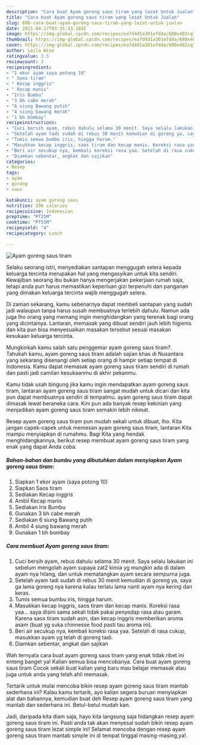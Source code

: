 ```yaml
---
description: "Cara buat Ayam goreng saus tiram yang lezat Untuk Jualan"
title: "Cara buat Ayam goreng saus tiram yang lezat Untuk Jualan"
slug: 690-cara-buat-ayam-goreng-saus-tiram-yang-lezat-untuk-jualan
date: 2021-04-17T03:35:13.103Z
image: https://img-global.cpcdn.com/recipes/ea7d4d1a301efd4a/680x482cq70/ayam-goreng-saus-tiram-foto-resep-utama.jpg
thumbnail: https://img-global.cpcdn.com/recipes/ea7d4d1a301efd4a/680x482cq70/ayam-goreng-saus-tiram-foto-resep-utama.jpg
cover: https://img-global.cpcdn.com/recipes/ea7d4d1a301efd4a/680x482cq70/ayam-goreng-saus-tiram-foto-resep-utama.jpg
author: Leila Wise
ratingvalue: 3.5
reviewcount: 3
recipeingredient:
- "1 ekor ayam saya potong 10"
- " Saos tiram"
- " Kecap inggris"
- " Kecap manis"
- "Iris Bumbu"
- "3 bh cabe merah"
- "6 siung Bawang putih"
- "4 siung bawang merah"
- "1 bh bombay"
recipeinstructions:
- "Cuci bersih ayam, rebus dahulu selama 30 menit. Saya selalu lakukan ini sebelum mengolah ayam supaya zat2 kimia yg mungkin ada di dalam ayam nya hilang, dan untuk mematangkan ayam secara sempurna juga."
- "Setelah ayam tadi sudah di rebus 30 menit kemudian di goreng ya, saya ga lama goreng nya karena kalau terlalu lama nanti ayam nya kering dan keras."
- "Tumis semua bumbu iris, hingga harum."
- "Masukkan kecap inggris, saos tiram dan kecap manis. Koreksi rasa yaa... saya disini sama sekali tidak pakai penyedap rasa atau garam. Karena saos tiram sudah asin, dan kecap inggris memberikan aroma asam (buat yg suka chinnesse food pasti tau aroma ini)."
- "Beri air secukup nya, kembali koreksi rasa yaa. Setelah di rasa cukup, masukkan ayam yg telah di goreng tadi."
- "Diamkan sebentar, angkat dan sajikan"
categories:
- Resep
tags:
- ayam
- goreng
- saus

katakunci: ayam goreng saus 
nutrition: 290 calories
recipecuisine: Indonesian
preptime: "PT25M"
cooktime: "PT55M"
recipeyield: "4"
recipecategory: Lunch

---
```



![Ayam goreng saus tiram](https://img-global.cpcdn.com/recipes/ea7d4d1a301efd4a/680x482cq70/ayam-goreng-saus-tiram-foto-resep-utama.jpg)

Selaku seorang istri, menyediakan santapan menggugah selera kepada keluarga tercinta merupakan hal yang mengasyikan untuk kita sendiri. Kewajiban seorang ibu bukan hanya mengerjakan pekerjaan rumah saja, tetapi anda pun harus memastikan keperluan gizi terpenuhi dan panganan yang dimakan keluarga tercinta wajib menggugah selera.

Di zaman  sekarang, kamu sebenarnya dapat membeli santapan yang sudah jadi walaupun tanpa harus susah membuatnya terlebih dahulu. Namun ada juga lho orang yang memang ingin menghidangkan yang terenak bagi orang yang dicintainya. Lantaran, memasak yang dibuat sendiri jauh lebih higienis dan kita pun bisa menyesuaikan masakan tersebut sesuai masakan kesukaan keluarga tercinta. 



Mungkinkah kamu salah satu penggemar ayam goreng saus tiram?. Tahukah kamu, ayam goreng saus tiram adalah sajian khas di Nusantara yang sekarang disenangi oleh setiap orang di hampir setiap tempat di Indonesia. Kamu dapat memasak ayam goreng saus tiram sendiri di rumah dan pasti jadi camilan kesukaanmu di akhir pekanmu.

Kamu tidak usah bingung jika kamu ingin mendapatkan ayam goreng saus tiram, lantaran ayam goreng saus tiram sangat mudah untuk dicari dan kita pun dapat membuatnya sendiri di tempatmu. ayam goreng saus tiram dapat dimasak lewat beraneka cara. Kini pun ada banyak resep kekinian yang menjadikan ayam goreng saus tiram semakin lebih nikmat.

Resep ayam goreng saus tiram pun mudah sekali untuk dibuat, lho. Kita jangan capek-capek untuk memesan ayam goreng saus tiram, lantaran Kita mampu menyiapkan di rumahmu. Bagi Kita yang hendak menghidangkannya, berikut resep membuat ayam goreng saus tiram yang enak yang dapat Anda coba.

<!--inarticleads1-->

##### Bahan-bahan dan bumbu yang dibutuhkan dalam menyiapkan Ayam goreng saus tiram:

1. Siapkan 1 ekor ayam (saya potong 10)
1. Siapkan  Saos tiram
1. Sediakan  Kecap inggris
1. Ambil  Kecap manis
1. Sediakan Iris Bumbu
1. Gunakan 3 bh cabe merah
1. Sediakan 6 siung Bawang putih
1. Ambil 4 siung bawang merah
1. Gunakan 1 bh bombay




<!--inarticleads2-->

##### Cara membuat Ayam goreng saus tiram:

1. Cuci bersih ayam, rebus dahulu selama 30 menit. Saya selalu lakukan ini sebelum mengolah ayam supaya zat2 kimia yg mungkin ada di dalam ayam nya hilang, dan untuk mematangkan ayam secara sempurna juga.
1. Setelah ayam tadi sudah di rebus 30 menit kemudian di goreng ya, saya ga lama goreng nya karena kalau terlalu lama nanti ayam nya kering dan keras.
1. Tumis semua bumbu iris, hingga harum.
1. Masukkan kecap inggris, saos tiram dan kecap manis. Koreksi rasa yaa... saya disini sama sekali tidak pakai penyedap rasa atau garam. Karena saos tiram sudah asin, dan kecap inggris memberikan aroma asam (buat yg suka chinnesse food pasti tau aroma ini).
1. Beri air secukup nya, kembali koreksi rasa yaa. Setelah di rasa cukup, masukkan ayam yg telah di goreng tadi.
1. Diamkan sebentar, angkat dan sajikan




Wah ternyata cara buat ayam goreng saus tiram yang enak tidak ribet ini enteng banget ya! Kalian semua bisa mencobanya. Cara buat ayam goreng saus tiram Cocok sekali buat kalian yang baru mau belajar memasak atau juga untuk anda yang telah ahli memasak.

Tertarik untuk mulai mencoba bikin resep ayam goreng saus tiram mantab sederhana ini? Kalau kamu tertarik, ayo kalian segera buruan menyiapkan alat dan bahannya, kemudian buat deh Resep ayam goreng saus tiram yang mantab dan sederhana ini. Betul-betul mudah kan. 

Jadi, daripada kita diam saja, hayo kita langsung saja hidangkan resep ayam goreng saus tiram ini. Pasti anda tak akan menyesal sudah bikin resep ayam goreng saus tiram lezat simple ini! Selamat mencoba dengan resep ayam goreng saus tiram mantab simple ini di tempat tinggal masing-masing,ya!.

